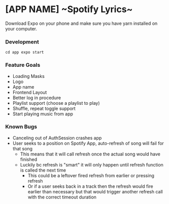 # [APP NAME] ~Spotify Lyrics~

Download Expo on your phone and make sure you have yarn installed on your computer.

### Development
` cd app
  expo start `

### Feature Goals
 - Loading Masks
 - Logo
 - App name
 - Frontend Layout
 - Better log in procedure
 - Playlist support (choose a playlist to play)
 - Shuffle, repeat toggle support
 - Start playing music from app

### Known Bugs
 - Canceling out of AuthSession crashes app
 - User seeks to a position on Spotify App, auto-refresh of song will fail for that song
   - This means that it will call refresh once the actual song would have finished
   - Luckily bc refresh is "smart" it will only happen until refresh function is called the next time
     - This could be a leftover fired refresh from earlier or pressing refresh
     - Or if a user seeks back in a track then the refresh would fire earlier than necessary but that would trigger another refresh call with the correct timeout duration